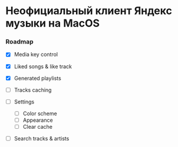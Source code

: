 # Неофициальный клиент Яндекс музыки на MacOS

### Roadmap

- [x] Media key control
- [x] Liked songs & like track
- [x] Generated playlists

- [ ] Tracks caching
- [ ] Settings
  - [ ] Color scheme
  - [ ] Appearance
  - [ ] Clear cache
- [ ] Search tracks & artists
